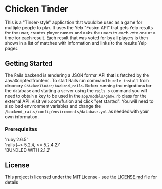 # Chicken Tinder

This is a "Tinder-style" application that would be used as a game for multiple people to play. It uses the Yelp "Fusion API" that gets Yelp results for the user, creates player names and asks the users to each vote one at a time for each result. Each result that was voted for by all players is then shown in a list of matches with information and links to the results Yelp pages.

## Getting Started

The Rails backend is rendering a JSON format API that is fetched by the JavaScripted frontend. To start Rails run command ```bundle install``` from directory ```ChickenTinder/backend_rails```. Before running the migrations for the database and starting a server using the ```rails s``` command you will need to obtain a key to be used in the ```app/models/game.rb``` class for the external API. Visit [yelp.com/fusion](https://www.yelp.com/fusion) and click "get started". You will need to also load environment variables and change the ```/backend_rails/config/environments/database.yml``` as needed with your own information.

### Prerequisites

'ruby 2.6.5' <br>
'rails (~> 5.2.4, >= 5.2.4.2)'<br>
'BUNDLED WITH 2.1.2'<br>

## License

This project is licensed under the MIT License - see the [LICENSE.md](LICENSE.md) file for details
